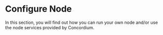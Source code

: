 # Configure Node

In this section, you will find out how you can run your own node and/or use the node services provided by Concordium.



